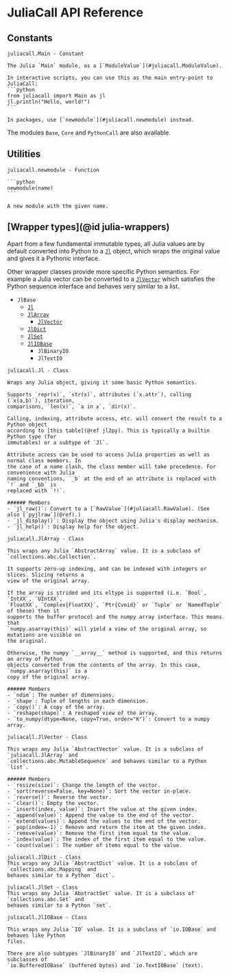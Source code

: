 # JuliaCall API Reference

## Constants

`````@customdoc
juliacall.Main - Constant

The Julia `Main` module, as a [`ModuleValue`](#juliacall.ModuleValue).

In interactive scripts, you can use this as the main entry-point to JuliaCall:
```python
from juliacall import Main as jl
jl.println("Hello, world!")
```

In packages, use [`newmodule`](#juliacall.newmodule) instead.
`````

The modules `Base`, `Core` and `PythonCall` are also available.

## Utilities

`````@customdoc
juliacall.newmodule - Function

```python
newmodule(name)
```

A new module with the given name.
`````

## [Wrapper types](@id julia-wrappers)

Apart from a few fundamental immutable types, all Julia values are by default converted into
Python to a [`Jl`](#juliacall.Jl) object, which wraps the original value and gives it a
Pythonic interface.

Other wrapper classes provide more specific Python semantics. For example a Julia vector can
be converted to a [`JlVector`](#juliacall.JlVector) which satisfies the Python sequence
interface and behaves very similar to a list.

- `JlBase`
  - [`Jl`](#juliacall.Jl)
  - [`JlArray`](#juliacall.JlArray)
    - [`JlVector`](#juliacall.JlVector)
  - [`JlDict`](#juliacall.JlDict)
  - [`JlSet`](#juliacall.JlSet)
  - [`JlIOBase`](#juliacall.JlIOBase)
    - `JlBinaryIO`
    - `JlTextIO`

`````@customdoc
juliacall.Jl - Class

Wraps any Julia object, giving it some basic Python semantics.

Supports `repr(x)`, `str(x)`, attributes (`x.attr`), calling (`x(a,b)`), iteration,
comparisons, `len(x)`, `a in x`, `dir(x)`.

Calling, indexing, attribute access, etc. will convert the result to a Python object
according to [this table](@ref jl2py). This is typically a builtin Python type (for
immutables) or a subtype of `Jl`.

Attribute access can be used to access Julia properties as well as normal class members. In
the case of a name clash, the class member will take precedence. For convenience with Julia
naming conventions, `_b` at the end of an attribute is replaced with `!` and `_bb` is
replaced with `!!`.

###### Members
- `jl_raw()`: Convert to a [`RawValue`](#juliacall.RawValue). (See also [`pyjlraw`](@ref).)
- `jl_display()`: Display the object using Julia's display mechanism.
- `jl_help()`: Display help for the object.
`````

`````@customdoc
juliacall.JlArray - Class

This wraps any Julia `AbstractArray` value. It is a subclass of
`collections.abc.Collection`.

It supports zero-up indexing, and can be indexed with integers or slices. Slicing returns a
view of the original array.

If the array is strided and its eltype is supported (i.e. `Bool`, `IntXX`, `UIntXX`,
`FloatXX`, `Complex{FloatXX}`, `Ptr{Cvoid}` or `Tuple` or `NamedTuple` of these) then it
supports the buffer protocol and the numpy array interface. This means that
`numpy.asarray(this)` will yield a view of the original array, so mutations are visible on
the original.

Otherwise, the numpy `__array__` method is supported, and this returns an array of Python
objects converted from the contents of the array. In this case, `numpy.asarray(this)` is a
copy of the original array.

###### Members
- `ndim`: The number of dimensions.
- `shape`: Tuple of lengths in each dimension.
- `copy()`: A copy of the array.
- `reshape(shape)`: A reshaped view of the array.
- `to_numpy(dtype=None, copy=True, order="K")`: Convert to a numpy array.
`````

`````@customdoc
juliacall.JlVector - Class

This wraps any Julia `AbstractVector` value. It is a subclass of `juliacall.JlArray` and
`collections.abc.MutableSequence` and behaves similar to a Python `list`.

###### Members
- `resize(size)`: Change the length of the vector.
- `sort(reverse=False, key=None)`: Sort the vector in-place.
- `reverse()`: Reverse the vector.
- `clear()`: Empty the vector.
- `insert(index, value)`: Insert the value at the given index.
- `append(value)`: Append the value to the end of the vector.
- `extend(values)`: Append the values to the end of the vector.
- `pop(index=-1)`: Remove and return the item at the given index.
- `remove(value)`: Remove the first item equal to the value.
- `index(value)`: The index of the first item equal to the value.
- `count(value)`: The number of items equal to the value.
`````

`````@customdoc
juliacall.JlDict - Class
This wraps any Julia `AbstractDict` value. It is a subclass of `collections.abc.Mapping` and
behaves similar to a Python `dict`.
`````

`````@customdoc
juliacall.JlSet - Class
This wraps any Julia `AbstractSet` value. It is a subclass of `collections.abc.Set` and
behaves similar to a Python `set`.
`````

`````@customdoc
juliacall.JlIOBase - Class

This wraps any Julia `IO` value. It is a subclass of `io.IOBase` and behaves like Python
files.

There are also subtypes `JlBinaryIO` and `JlTextIO`, which are subclasses of
`io.BufferedIOBase` (buffered bytes) and `io.TextIOBase` (text).
`````
